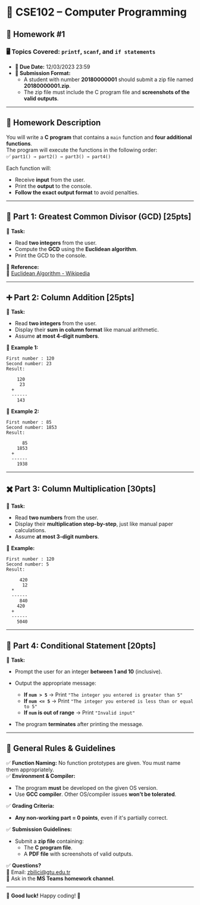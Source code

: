 # 📌 CSE102 – Computer Programming  
## 📝 Homework #1

### 🖥️ **Topics Covered:** `printf`, `scanf`, and `if statements`

- **📅 Due Date:** 12/03/2023  23:59  
- **📁 Submission Format:**  
  - A student with number **20180000001** should submit a zip file named **20180000001.zip**.
  - The zip file must include the C program file and **screenshots of the valid outputs**.

---

## 📌 **Homework Description**  

You will write a **C program** that contains a `main` function and **four additional functions**.  
The program will execute the functions in the following order:  
✅ `part1() → part2() → part3() → part4()`

Each function will:
- Receive **input** from the user.
- Print the **output** to the console.
- **Follow the exact output format** to avoid penalties.

---

## 🚀 **Part 1: Greatest Common Divisor (GCD) [25pts]**
🔹 **Task:**  
- Read **two integers** from the user.
- Compute the **GCD** using the **Euclidean algorithm**.
- Print the GCD to the console.

🔹 **Reference:**  
📖 [Euclidean Algorithm - Wikipedia](https://en.wikipedia.org/wiki/Euclidean_algorithm)

---

## ➕ **Part 2: Column Addition [25pts]**
🔹 **Task:**  
- Read **two integers** from the user.
- Display their **sum in column format** like manual arithmetic.  
- Assume **at most 4-digit numbers**.

🔹 **Example 1:**
```
First number : 120  
Second number: 23  
Result:

    120
     23
  +  
  ------
    143
```

🔹 **Example 2:**
```
First number : 85  
Second number: 1853  
Result:

      85  
    1853  
  +  
  ------
    1938  
```

---

## ✖️ **Part 3: Column Multiplication [30pts]**
🔹 **Task:**  
- Read **two numbers** from the user.
- Display their **multiplication step-by-step**, just like manual paper calculations.
- Assume **at most 3-digit numbers**.

🔹 **Example:**
```
First number : 120  
Second number: 5  
Result:

     420
      12
  *  
  ------
     840
    420
  +  
  ------
    5040  
```

---

## 🔢 **Part 4: Conditional Statement [20pts]**
🔹 **Task:**  
- Prompt the user for an integer **between 1 and 10** (inclusive).
- Output the appropriate message:
  - **If `num > 5`** → Print `"The integer you entered is greater than 5"`
  - **If `num <= 5`** → Print `"The integer you entered is less than or equal to 5"`
  - **If `num` is out of range** → Print `"Invalid input"`

- The program **terminates** after printing the message.

---

## 📌 **General Rules & Guidelines**
✅ **Function Naming:** No function prototypes are given. You must name them appropriately.  
✅ **Environment & Compiler:**  
- The program **must** be developed on the given OS version.  
- Use **GCC compiler**. Other OS/compiler issues **won’t be tolerated**.  

✅ **Grading Criteria:**  
- **Any non-working part = 0 points**, even if it's partially correct.  

✅ **Submission Guidelines:**  
- Submit a **zip file** containing:
  - The **C program file**.
  - A **PDF file** with screenshots of valid outputs.

✅ **Questions?**  
📧 Email: [zbilici@gtu.edu.tr](mailto:zbilici@gtu.edu.tr)  
💬 Ask in the **MS Teams homework channel**.

---

🚀 **Good luck!** Happy coding! 🎯  
